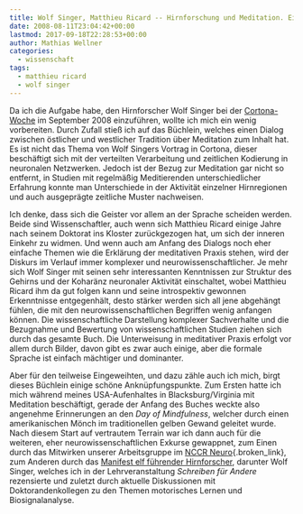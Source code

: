 ```yaml
---
title: Wolf Singer, Matthieu Ricard -- Hirnforschung und Meditation. Ein Dialog.
date: 2008-08-11T23:04:42+00:00
lastmod: 2017-09-18T22:28:53+00:00
author: Mathias Wellner
categories:
  - wissenschaft
tags:
  - matthieu ricard
  - wolf singer
---
```

Da ich die Aufgabe habe, den Hirnforscher Wolf Singer bei der [Cortona-Woche](http://www.cortona.ethz.ch) im September 2008 einzuführen, wollte ich mich ein wenig vorbereiten. Durch Zufall stieß ich auf das Büchlein, welches einen Dialog zwischen östlicher und westlicher Tradition über Meditation zum Inhalt hat. Es ist nicht das Thema von Wolf Singers Vortrag in Cortona, dieser beschäftigt sich mit der verteilten Verarbeitung und zeitlichen Kodierung in neuronalen Netzwerken. Jedoch ist der Bezug zur Meditation gar nicht so entfernt, in Studien mit regelmäßig Meditierenden unterschiedlicher Erfahrung konnte man Unterschiede in der Aktivität einzelner Hirnregionen und auch ausgeprägte zeitliche Muster nachweisen.

Ich denke, dass sich die Geister vor allem an der Sprache scheiden werden. Beide sind Wissenschaftler, auch wenn sich Matthieu Ricard einige Jahre nach seinem Doktorat ins Kloster zurückgezogen hat, um sich der inneren Einkehr zu widmen. Und wenn auch am Anfang des Dialogs noch eher einfache Themen wie die Erklärung der meditativen Praxis stehen, wird der Diskurs im Verlauf immer komplexer und neurowissenschaftlicher. Je mehr sich Wolf Singer mit seinen sehr interessanten Kenntnissen zur Struktur des Gehirns und der Koharänz neuronaler Aktivität einschaltet, wobei Matthieu Ricard ihm da gut folgen kann und seine introspektiv gewonnen Erkenntnisse entgegenhält, desto stärker werden sich all jene abgehängt fühlen, die mit den neurowissenschaftlichen Begriffen wenig anfangen können. Die wissenschaftliche Darstellung komplexer Sachverhalte und die Bezugnahme und Bewertung von wissenschaftlichen Studien ziehen sich durch das gesamte Buch. Die Unterweisung in meditativer Praxis erfolgt vor allem durch Bilder, davon gibt es zwar auch einige, aber die formale Sprache ist einfach mächtiger und dominanter.

Aber für den teilweise Eingeweihten, und dazu zähle auch ich mich, birgt dieses Büchlein einige schöne Anknüpfungspunkte. Zum Ersten hatte ich mich während meines USA-Aufenhaltes in Blacksburg/Virginia mit Meditation beschäftigt, gerade der Anfang des Buches weckte also angenehme Erinnerungen an den _Day of Mindfulness_, welcher durch einen amerikanischen Mönch im traditionellen gelben Gewand geleitet wurde. Nach diesem Start auf vertrautem Terrain war ich dann auch für die weiteren, eher neurowissenschaftlichen Exkurse gewappnet, zum Einen durch das Mitwirken unserer Arbeitsgruppe im [NCCR Neuro](http://www.nccr-neuro.uzh.ch/){.broken_link}, zum Anderen durch das [Manifest elf führender Hirnforscher](http://www.gehirn-und-geist.de/artikel/852357&_z=798884), darunter Wolf Singer, welches ich in der Lehrveranstaltung _Schreiben für Andere_ rezensierte und zuletzt durch aktuelle Diskussionen mit Doktorandenkollegen zu den Themen motorisches Lernen und Biosignalanalyse.